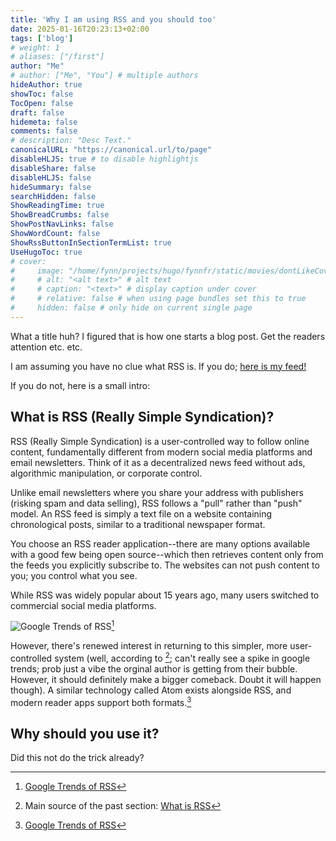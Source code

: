 ```yaml
---
title: 'Why I am using RSS and you should too'
date: 2025-01-16T20:23:13+02:00
tags: ['blog']
# weight: 1
# aliases: ["/first"]
author: "Me"
# author: ["Me", "You"] # multiple authors
hideAuthor: true
showToc: false
TocOpen: false
draft: false
hidemeta: false
comments: false
# description: "Desc Text."
canonicalURL: "https://canonical.url/to/page"
disableHLJS: true # to disable highlightjs
disableShare: false
disableHLJS: false
hideSummary: false
searchHidden: false
ShowReadingTime: true
ShowBreadCrumbs: false
ShowPostNavLinks: false
ShowWordCount: false
ShowRssButtonInSectionTermList: true
UseHugoToc: true
# cover:
#     image: "/home/fynn/projects/hugo/fynnfr/static/movies/dontLikeCover.png" # image path/url
#     # alt: "<alt text>" # alt text
#     # caption: "<text>" # display caption under cover
#     # relative: false # when using page bundles set this to true
#     hidden: false # only hide on current single page
---
```

What a title huh? I figured that is how one starts a blog post. Get the readers attention etc. etc.

I am assuming you have no clue what RSS is. If you do; [here is my feed!](https://fynnfr.org/blog/index.xml)

If you do not, here is a small intro:

## What is RSS (Really Simple Syndication)?

RSS (Really Simple Syndication) is a user-controlled way to follow online content, fundamentally different from modern social media platforms and email newsletters. Think of it as a decentralized news feed without ads, algorithmic manipulation, or corporate control.

Unlike email newsletters where you share your address with publishers (risking spam and data selling), RSS follows a "pull" rather than "push" model. An RSS feed is simply a text file on a website containing chronological posts, similar to a traditional newspaper format.

You choose an RSS reader application--there are many options available with a good few being open source--which then retrieves content only from the feeds you explicitly subscribe to.
The websites can not push content to you; you control what you see.

While RSS was widely popular about 15 years ago, many users switched to commercial social media platforms.

![Google Trends of RSS](/blog/rss/googleTrendsRSS.png)[^1]

However, there's renewed interest in returning to this simpler, more user-controlled system (well, according to [^2]; can't really see a spike in google trends; prob just a vibe the orginal author is getting from their bubble. However, it should definitely make a bigger comeback. Doubt it will happen though). A similar technology called Atom exists alongside RSS, and modern reader apps support both formats.[^1]

## Why should you use it?

Did this not do the trick already?


[^2]: Main source of the past section: [What is RSS](https://ncase.me/rss/)

[^1]: [Google Trends of RSS](https://trends.google.com/trends/explore?date=all&q=RSS&hl=en-US)
